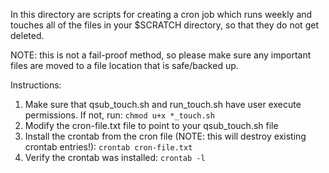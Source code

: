 In this directory are scripts for creating a cron job which runs weekly and touches 
all of the files in your $SCRATCH directory, so that they do not get deleted. 

NOTE: this is not a fail-proof method, so please make sure any important
files are moved to a file location that is safe/backed up. 

Instructions:
1. Make sure that qsub_touch.sh and run_touch.sh have user execute permissions. If not, run: `chmod u+x *_touch.sh`
2. Modify the cron-file.txt file to point to your qsub_touch.sh file
3. Install the crontab from the cron file (NOTE: this will destroy existing crontab entries!): `crontab cron-file.txt`
4. Verify the crontab was installed: `crontab -l`
